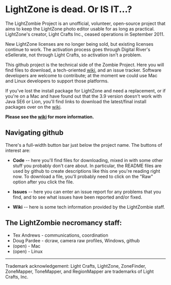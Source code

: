 # LightZone is dead. Or IS IT...?

The LightZombie Project is an unofficial, volunteer, open-source project
that aims to keep the LightZone photo editor usable for as long as practical.
LightZone's creator, Light Crafts Inc., ceased operations in September 2011.

New LightZone licenses are no longer being sold,
but existing licenses continue to work.
The activation process goes through Digital River's eSellerate,
not through Light Crafts, so activation isn't a problem.

This github project is the technical side of the Zombie Project.
Here you will find files to download,
a tech-oriented [wiki](https://github.com/Doug-Pardee/LightZombie/wiki),
and an issue tracker.
Software developers are welcome to contribute;
at the moment we could use Mac and Linux developers to support those platforms.

If you've lost the install package for LightZone and need a replacement,
or if you're on a Mac and have found out that
the 3.9 version doesn't work with Java SE6 or Lion,
you'll find links to download the latest/final install packages
over on the [wiki](https://github.com/Doug-Pardee/LightZombie/wiki).

**Please see the [wiki](https://github.com/Doug-Pardee/LightZombie/wiki)
for more information.**

## Navigating github

There's a full-width button bar just below the project name.
The buttons of interest are:

* **Code** -- here you'll find files for downloading,
mixed in with some other stuff you probably don't care about.
In particular, the README files are used by github
to create descriptions like this one you're reading right now.
To download a file,
you'll probably need to click on the "Raw" option after you click the file.

* **Issues** -- here you can enter an issue report for any problems that
you find, and to see what issues have been reported and/or fixed.

* **Wiki** -- here is some tech information provided by the LightZombie
staff.

## The LightZombie necromancy staff:

* Tex Andrews - communications, coordination
* Doug Pardee - dcraw, camera raw profiles, Windows, github
* (open) - Mac
* (open) - Linux

----------

Trademark acknowledgement: Light Crafts, LightZone, ZoneFinder, ZoneMapper,
ToneMapper, and RegionMapper are trademarks of Light Crafts, Inc.
